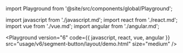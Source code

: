 import Playground from '@site/src/components/global/Playground';

import javascript from './javascript.md';
import react from './react.md';
import vue from './vue.md';
import angular from './angular.md';

<Playground
  version="6"
  code={{ javascript, react, vue, angular }}
  src="usage/v6/segment-button/layout/demo.html"
  size="medium"
/>
